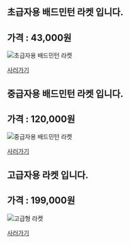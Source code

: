 
초급자용 배드민턴 라켓 입니다.
--------------------

## 가격 : 43,000원

![초급자용 배드민턴 라켓](http://www.badmintonmarket.co.kr/data/shopimages/product/047005006000000011.jpg)

[사러가기](http://www.badmintonmarket.co.kr/front/productdetail.php?productcode=047005006000000011&code=047002001000&sort=)




중급자용 배드민턴 라켓 입니다.
--------------------

## 가격 : 120,000원

![중급자용 배드민턴 라켓](http://www.badmintonmarket.co.kr/data/shopimages/product/047001001003000037.jpg)

[사러가기](http://www.badmintonmarket.co.kr/front/productdetail.php?productcode=047001001003000037&code=047002003000&sort=)



고급자용 라켓 입니다.
--------------------

## 가격 : 199,000원

![고급형 라켓](http://www.badmintonmarket.co.kr/data/shopimages/product/047005001000000604.jpg)

[사러가기](http://www.badmintonmarket.co.kr/front/productdetail.php?productcode=047005001000000604&code=047002004000&sort)

